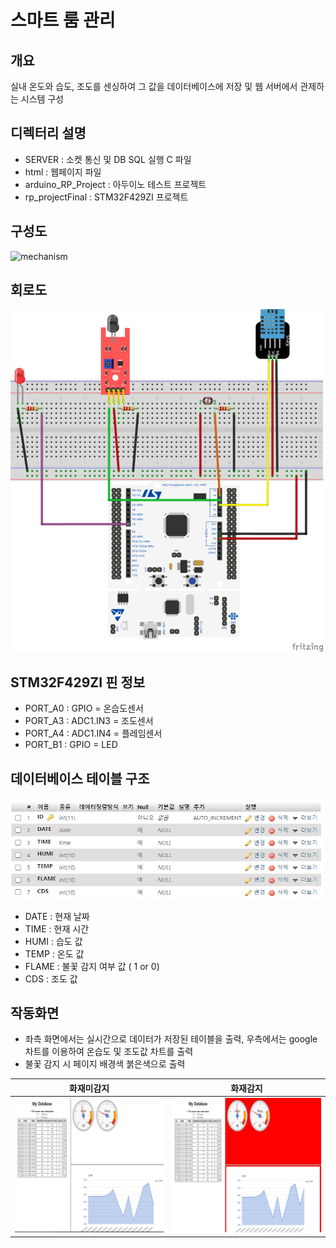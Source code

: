 스마트 룸 관리
=========

개요
----------
실내 온도와 습도, 조도를 센싱하여 그 값을 데이터베이스에 저장 및 웹 서버에서 관제하는 시스템 구성
   
디렉터리 설명
---------
* SERVER : 소켓 통신 및 DB SQL 실행 C 파일
* html : 웹페이지 파일
* arduino_RP_Project : 아두이노 테스트 프로젝트
* rp_projectFinal : STM32F429ZI 프로젝트   
      
      
구성도
---------
![mechanism](/Readme_src/mechanism.png)   
    
    
회로도
---------
![circuit](/Readme_src/sized_circuit.png)   

    
STM32F429ZI 핀 정보
--------
* PORT_A0 : GPIO = 온습도센서
* PORT_A3 : ADC1.IN3 = 조도센서
* PORT_A4 : ADC1.IN4 = 플레임센서
* PORT_B1 : GPIO = LED   
     
데이터베이스 테이블 구조
--------
![table](/Readme_src/table_structure.png)   
   
   * DATE : 현재 날짜
   * TIME : 현재 시간
   * HUMI : 습도 값
   * TEMP : 온도 값
   * FLAME : 불꽃 감지 여부 값 ( 1 or 0)
   * CDS : 조도 값

     
작동화면
----
* 좌측 화면에서는 실시간으로 데이터가 저장된 테이블을 출력, 우측에서는 google 차트를 이용하여 온습도 및 조도값 차트를 출력
* 불꽃 감지 시 페이지 배경색 붉은색으로 출력

|화재미감지|화재감지|
|:---:|:---:|
|![sized_running](/Readme_src/sized_running1.png)|![sized_running](/Readme_src/sized_running2.png)|
